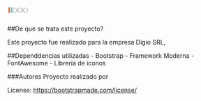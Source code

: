 # <img width="50px" alt="logo" src="/assets/img/logoDigio.png"> 

##De que se trata este proyecto?
<p>
Este proyecto fue realizado para la empresa Digio SRL, 
</p>
##Dependdencias utilizadas
- Bootstrap - Framework Moderna 
-FontAwesome - Librería de iconos


###Autores
Proyecto realizado por 

License: https://bootstrapmade.com/license/
